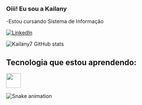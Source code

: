 ### Oiii! Eu sou a Kailany
-Estou cursando Sistema de Informação

[![Linkedln](https://img.shields.io/badge/LinkedIn-0077B5?style=for-the-badge&logo=linkedin&logoColor=white)](https://www.linkedin.com/in/kailany-silva-21059b206)

![Kailany7 GitHub stats](https://github-readme-stats.vercel.app/api?username=Kailany7&show_icons=true&theme=dracula)

## Tecnologia que estou aprendendo:
<img loading="lazy" src="https://cdn.jsdelivr.net/gh/devicons/devicon/icons/java/java-original.svg" width="40" height="40"/> 

![Snake animation](https://github.com/Kailany7/Kailany7/blob/output/github-contribution-grid-snake.svg)


